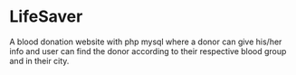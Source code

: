 # LifeSaver
 A blood donation website with php mysql where a donor can give his/her info and 
 user can find the donor according to their respective blood group and in their city.
